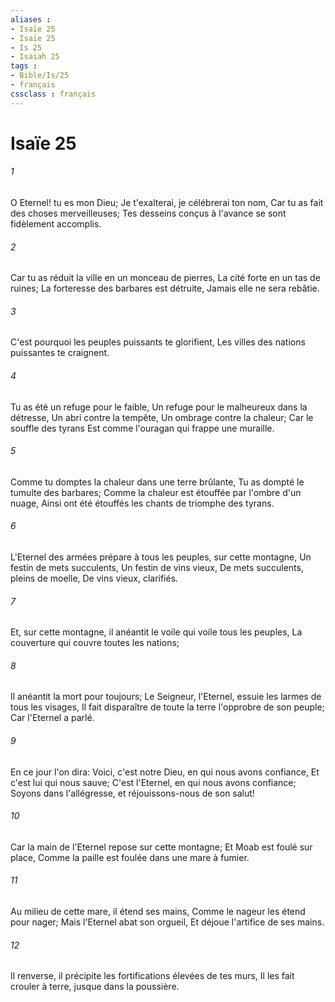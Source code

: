 ```yaml
---
aliases : 
- Isaïe 25
- Isaïe 25
- Is 25
- Isaiah 25
tags : 
- Bible/Is/25
- français
cssclass : français
---
```


# Isaïe 25

###### 1
O Eternel! tu es mon Dieu; Je t'exalterai, je célébrerai ton nom, Car tu as fait des choses merveilleuses; Tes desseins conçus à l'avance se sont fidèlement accomplis.
###### 2
Car tu as réduit la ville en un monceau de pierres, La cité forte en un tas de ruines; La forteresse des barbares est détruite, Jamais elle ne sera rebâtie.
###### 3
C'est pourquoi les peuples puissants te glorifient, Les villes des nations puissantes te craignent.
###### 4
Tu as été un refuge pour le faible, Un refuge pour le malheureux dans la détresse, Un abri contre la tempête, Un ombrage contre la chaleur; Car le souffle des tyrans Est comme l'ouragan qui frappe une muraille.
###### 5
Comme tu domptes la chaleur dans une terre brûlante, Tu as dompté le tumulte des barbares; Comme la chaleur est étouffée par l'ombre d'un nuage, Ainsi ont été étouffés les chants de triomphe des tyrans.
###### 6
L'Eternel des armées prépare à tous les peuples, sur cette montagne, Un festin de mets succulents, Un festin de vins vieux, De mets succulents, pleins de moelle, De vins vieux, clarifiés.
###### 7
Et, sur cette montagne, il anéantit le voile qui voile tous les peuples, La couverture qui couvre toutes les nations;
###### 8
Il anéantit la mort pour toujours; Le Seigneur, l'Eternel, essuie les larmes de tous les visages, Il fait disparaître de toute la terre l'opprobre de son peuple; Car l'Eternel a parlé.
###### 9
En ce jour l'on dira: Voici, c'est notre Dieu, en qui nous avons confiance, Et c'est lui qui nous sauve; C'est l'Eternel, en qui nous avons confiance; Soyons dans l'allégresse, et réjouissons-nous de son salut!
###### 10
Car la main de l'Eternel repose sur cette montagne; Et Moab est foulé sur place, Comme la paille est foulée dans une mare à fumier.
###### 11
Au milieu de cette mare, il étend ses mains, Comme le nageur les étend pour nager; Mais l'Eternel abat son orgueil, Et déjoue l'artifice de ses mains.
###### 12
Il renverse, il précipite les fortifications élevées de tes murs, Il les fait crouler à terre, jusque dans la poussière.
